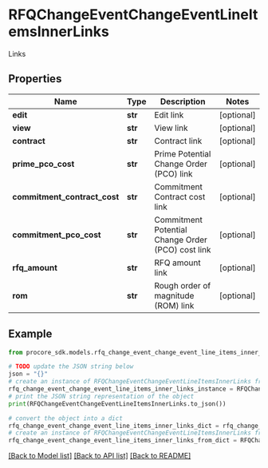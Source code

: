 # RFQChangeEventChangeEventLineItemsInnerLinks

Links

## Properties

Name | Type | Description | Notes
------------ | ------------- | ------------- | -------------
**edit** | **str** | Edit link | [optional] 
**view** | **str** | View link | [optional] 
**contract** | **str** | Contract link | [optional] 
**prime_pco_cost** | **str** | Prime Potential Change Order (PCO) link | [optional] 
**commitment_contract_cost** | **str** | Commitment Contract cost link | [optional] 
**commitment_pco_cost** | **str** | Commitment Potential Change Order (PCO) cost link | [optional] 
**rfq_amount** | **str** | RFQ amount link | [optional] 
**rom** | **str** | Rough order of magnitude (ROM) link | [optional] 

## Example

```python
from procore_sdk.models.rfq_change_event_change_event_line_items_inner_links import RFQChangeEventChangeEventLineItemsInnerLinks

# TODO update the JSON string below
json = "{}"
# create an instance of RFQChangeEventChangeEventLineItemsInnerLinks from a JSON string
rfq_change_event_change_event_line_items_inner_links_instance = RFQChangeEventChangeEventLineItemsInnerLinks.from_json(json)
# print the JSON string representation of the object
print(RFQChangeEventChangeEventLineItemsInnerLinks.to_json())

# convert the object into a dict
rfq_change_event_change_event_line_items_inner_links_dict = rfq_change_event_change_event_line_items_inner_links_instance.to_dict()
# create an instance of RFQChangeEventChangeEventLineItemsInnerLinks from a dict
rfq_change_event_change_event_line_items_inner_links_from_dict = RFQChangeEventChangeEventLineItemsInnerLinks.from_dict(rfq_change_event_change_event_line_items_inner_links_dict)
```
[[Back to Model list]](../README.md#documentation-for-models) [[Back to API list]](../README.md#documentation-for-api-endpoints) [[Back to README]](../README.md)


